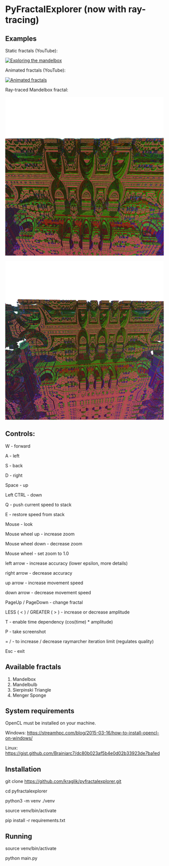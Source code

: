 # PyFractalExplorer (now with ray-tracing)

## Examples

Static fractals (YouTube):

[![Exploring the mandelbox](https://img.youtube.com/vi/rY8E3OwOmJo/1.jpg)](https://www.youtube.com/watch?v=rY8E3OwOmJo)

Animated fractals (YouTube):

[![Animated fractals](https://img.youtube.com/vi/jOQ5DM4bYTk/1.jpg)](https://www.youtube.com/watch?v=jOQ5DM4bYTk)

Ray-traced Mandelbox fractal:

![Example 1](https://github.com/kraglik/pyfractalexplorer/raw/master/screenshots/mandelbox_1.png "Example 1")

![Example 2](https://github.com/kraglik/pyfractalexplorer/raw/master/screenshots/mandelbox_2.png "Example 2")

## Controls:

W - forward

A - left

S - back

D - right

Space - up

Left CTRL - down

Q - push current speed to stack

E - restore speed from stack

Mouse - look

Mouse wheel up - increase zoom

Mouse wheel down - decrease zoom

Mouse wheel - set zoom to 1.0

left arrow - increase accuracy (lower epsilon, more details)

right arrow - decrease accuracy

up arrow - increase movement speed

down arrow - decrease movement speed

PageUp / PageDown - change fractal

LESS ( < ) / GREATER ( > ) - increase or decrease amplitude

T - enable time dependency (cos(time) * amplitude)

P - take screenshot

= / - to increase / decrease raymarcher iteration limit (regulates quality)

Esc - exit

## Available fractals
1. Mandelbox
2. Mandelbulb
3. Sierpinski Triangle
4. Menger Sponge


## System requirements

OpenCL must be installed on your machine.

Windows: https://streamhpc.com/blog/2015-03-16/how-to-install-opencl-on-windows/

Linux: https://gist.github.com/Brainiarc7/dc80b023af5b4e0d02b33923de7ba1ed


## Installation

git clone https://github.com/kraglik/pyfractalexplorer.git

cd pyfractalexplorer

python3 -m venv ./venv

source venv/bin/activate

pip install -r requirements.txt

## Running
source venv/bin/activate

python main.py
